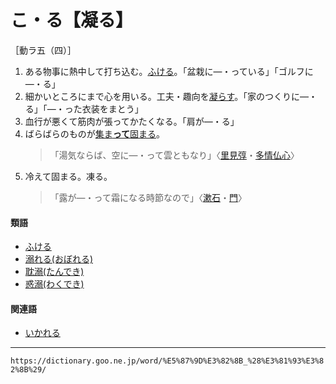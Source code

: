# こ・る【凝る】

［動ラ五（四）］
1. ある物事に熱中して打ち込む。[ふける](ふける（耽る）)。「盆栽に―・っている」「ゴルフに―・る」
2. 細かいところにまで心を用いる。工夫・趣向を[凝らす](こらす（凝らす）)。「家のつくりに―・る」「―・った衣装をまとう」
3. 血行が悪くて筋肉が張ってかたくなる。「肩が―・る」
4. ばらばらのものが[集ま**って**](あつまる（集まる）)[固まる](かたまる（固まる）)。    
    >「湯気ならば、空に―・って雲ともなり」〈[里見弴](https://dictionary.goo.ne.jp/word/person/%E3%81%95%E3%81%A8%E3%81%BF%E3%81%A8%E3%82%93/#jn-88756)・[多情仏心](https://dictionary.goo.ne.jp/word/%E5%A4%9A%E6%83%85%E4%BB%8F%E5%BF%83_%28%E6%9B%B8%E5%90%8D%29/#jn-136530)〉
5. 冷えて固まる。凍る。    
    >「露が―・って霜になる時節なので」〈[漱石](https://dictionary.goo.ne.jp/word/person/%E5%A4%8F%E7%9B%AE%E6%BC%B1%E7%9F%B3/#jn-164327)・[門](https://dictionary.goo.ne.jp/word/%E9%96%80_%28%E3%82%82%E3%82%93%29/#jn-220647)〉
        

#### 類語

-   [ふける](ふける（耽る）)
-   [溺れる(おぼれる)](おぼれる（溺れる）)
-   [耽溺(たんでき)](https://dictionary.goo.ne.jp/word/%E8%80%BD%E6%BA%BA/#jn-140418)
-   [惑溺(わくでき)](https://dictionary.goo.ne.jp/word/%E6%83%91%E6%BA%BA/#jn-237944)

#### 関連語

-   [いかれる](https://dictionary.goo.ne.jp/word/%E3%81%84%E3%81%8B%E3%82%8C%E3%82%8B/#jn-10227)

---
`https://dictionary.goo.ne.jp/word/%E5%87%9D%E3%82%8B_%28%E3%81%93%E3%82%8B%29/`